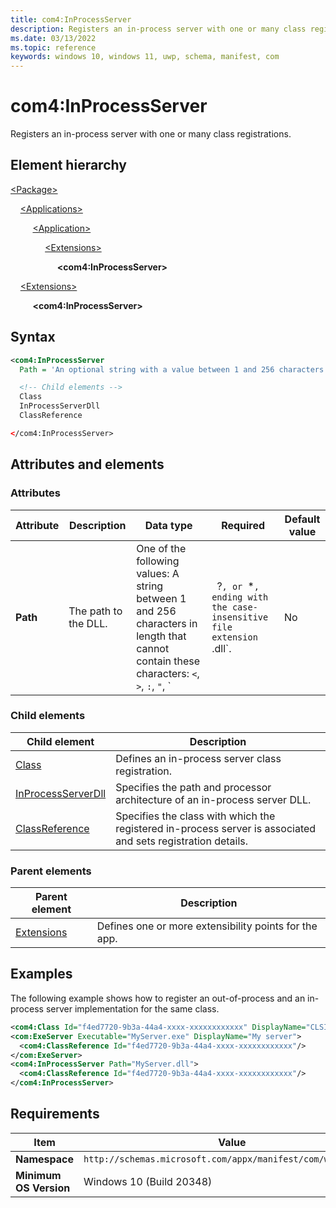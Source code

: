 ```yaml
---
title: com4:InProcessServer
description: Registers an in-process server with one or many class registrations. (com4:InProcessServer).
ms.date: 03/13/2022
ms.topic: reference
keywords: windows 10, windows 11, uwp, schema, manifest, com
---
```


# com4:InProcessServer

Registers an in-process server with one or many class registrations.

## Element hierarchy

[\<Package\>](element-package.md)

&nbsp;&nbsp;&nbsp;&nbsp;[\<Applications\>](element-applications.md)

&nbsp;&nbsp;&nbsp;&nbsp; &nbsp;&nbsp;&nbsp;&nbsp;[\<Application\>](element-application.md)

&nbsp;&nbsp;&nbsp;&nbsp; &nbsp;&nbsp;&nbsp;&nbsp; &nbsp;&nbsp;&nbsp;&nbsp;[\<Extensions\>](element-1-extensions.md)

&nbsp;&nbsp;&nbsp;&nbsp; &nbsp;&nbsp;&nbsp;&nbsp; &nbsp;&nbsp;&nbsp;&nbsp; &nbsp;&nbsp;&nbsp;&nbsp;**\<com4:InProcessServer\>**

&nbsp;&nbsp;&nbsp;&nbsp;[\<Extensions\>](element-1-extensions.md)

&nbsp;&nbsp;&nbsp;&nbsp; &nbsp;&nbsp;&nbsp;&nbsp;**\<com4:InProcessServer\>**

## Syntax

```xml
<com4:InProcessServer
  Path = 'An optional string with a value between 1 and 256 characters in length that cannot contain these characters: <, >, :, ", |, ?, or *, ending with the case-insensitive file extension ".dll".' />

  <!-- Child elements -->
  Class
  InProcessServerDll
  ClassReference

</com4:InProcessServer>
```

## Attributes and elements

### Attributes

| Attribute | Description | Data type | Required | Default value |
|-|-|-|-|-|
| **Path** | The path to the DLL. | One of the following values: A string between 1 and 256 characters in length that cannot contain these characters: `<`, `>`, `:`, `"`, `|` `?`, or `*`, ending with the case-insensitive file extension `.dll`. | No |  |

### Child elements

| Child element | Description |
|-|-|
| [Class](element-com4-inprocessserver-class.md) | Defines an in-process server class registration. |
| [InProcessServerDll](element-com4-inprocessserverdll.md) | Specifies the path and processor architecture of an in-process server DLL. |
| [ClassReference](element-com4-inprocessserver-classreference.md) | Specifies the class with which the registered in-process server is associated and sets registration details. |

### Parent elements

| Parent element | Description |
|-|-|
| [Extensions](element-1-extensions.md) | Defines one or more extensibility points for the app. |

## Examples

The following example shows how to register an out-of-process and an in-process server implementation for the same class.

```xml
<com4:Class Id="f4ed7720-9b3a-44a4-xxxx-xxxxxxxxxxxx" DisplayName="CLSID_Foo"/> 
<com:ExeServer Executable="MyServer.exe" DisplayName="My server">  
  <com4:ClassReference Id="f4ed7720-9b3a-44a4-xxxx-xxxxxxxxxxxx"/>  
</com:ExeServer> 
<com4:InProcessServer Path="MyServer.dll">  
  <com4:ClassReference Id="f4ed7720-9b3a-44a4-xxxx-xxxxxxxxxxxx"/>  
</com4:InProcessServer> 
```

## Requirements

| Item | Value |
|--|--|
| **Namespace** | `http://schemas.microsoft.com/appx/manifest/com/windows10/4` |
| **Minimum OS Version** | Windows 10 (Build 20348) |

